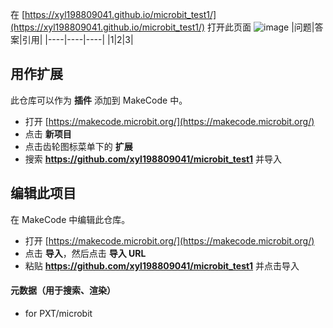 
在 [https://xyl198809041.github.io/microbit_test1/](https://xyl198809041.github.io/microbit_test1/) 打开此页面
![image](https://github.com/xyl198809041/microbit_test1/assets/16719471/c47ebb94-5740-44a1-91c9-2d039039af41)
|问题|答案|引用|
|----|----|----|
|1|2|3|
## 用作扩展

此仓库可以作为 **插件** 添加到 MakeCode 中。

* 打开 [https://makecode.microbit.org/](https://makecode.microbit.org/)
* 点击 **新项目**
* 点击齿轮图标菜单下的 **扩展**
* 搜索 **https://github.com/xyl198809041/microbit_test1** 并导入

## 编辑此项目

在 MakeCode 中编辑此仓库。

* 打开 [https://makecode.microbit.org/](https://makecode.microbit.org/)
* 点击 **导入**，然后点击 **导入 URL**
* 粘贴 **https://github.com/xyl198809041/microbit_test1** 并点击导入

#### 元数据（用于搜索、渲染）

* for PXT/microbit
<script src="https://makecode.com/gh-pages-embed.js"></script><script>makeCodeRender("{{ site.makecode.home_url }}", "{{ site.github.owner_name }}/{{ site.github.repository_name }}");</script>
